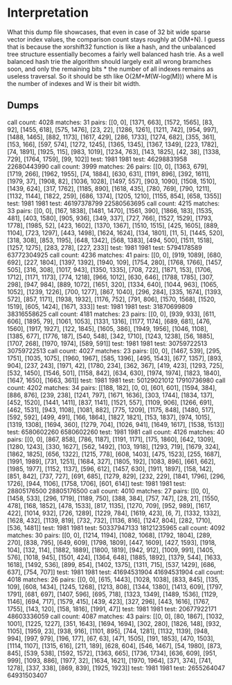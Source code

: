 # Interpretation
What this dump file showcases, that even in case of 32 bit wide sparse vector index values, the comparison count stays roughly at O(M+N). I guess that is because the xorshift32 function is like a hash, and the unbalanced tree structure essentially becomes a fairly well balanced hash trie. As a well balanced hash trie the algorithm should largely exit all wrong bramches soon, and only the remaining bits * the number of all indexes remains as useless traversal. So it should be sth like O(2*M+M*(W-log(M))) where M is the number of indexes and W is their bit width. 

## Dumps
call count: 4028
matches: 31
pairs: [[0, 0], [1371, 663], [1572, 1565], [83, 92], [1455, 618], [575, 1476], [23, 22], [1286, 1261], [1211, 742], [954, 997], [1488, 1465], [882, 1173], [1617, 429], [286, 1733], [1274, 682], [355, 361], [153, 166], [597, 574], [1272, 1245], [1365, 1345], [1367, 1349], [223, 1782], [74, 1891], [1925, 115], [983, 1019], [1234, 763], [143, 1825], [42, 38], [1338, 729], [1764, 1759], [99, 102]]
test: 1981 1981
test: 46298831958 22680443990
call count: 3999
matches: 26
pairs: [[0, 0], [1363, 679], [1719, 266], [1962, 1955], [74, 1884], [630, 631], [1191, 896], [392, 1611], [1979, 37], [1908, 82], [1036, 1028], [1497, 557], [903, 1090], [1508, 1510], [1439, 624], [317, 1762], [1185, 890], [1618, 435], [780, 769], [790, 1211], [1132, 1144], [1822, 259], [686, 1374], [1205, 1210], [1155, 854], [658, 1355]]
test: 1981 1981
test: 46197378799 22580563695
call count: 4215
matches: 33
pairs: [[0, 0], [167, 1838], [1481, 1470], [1561, 390], [1866, 183], [1535, 481], [403, 1580], [905, 936], [349, 337], [727, 766], [1527, 1529], [1793, 1778], [1985, 52], [423, 1602], [1370, 1367], [1510, 1515], [425, 1605], [889, 1104], [723, 1297], [443, 1498], [1624, 1624], [134, 1801], [11, 5], [1445, 520], [318, 308], [853, 1195], [648, 1342], [568, 1383], [494, 500], [1511, 1518], [1257, 1275], [283, 278], [227, 233]]
test: 1981 1981
test: 5794178589 63772304925
call count: 4236
matches: 41
pairs: [[0, 0], [919, 1089], [680, 692], [227, 1804], [1397, 1392], [1940, 109], [1754, 280], [1768, 1766], [1457, 505], [316, 308], [1017, 943], [1350, 1335], [708, 722], [1871, 153], [1706, 1712], [1171, 1173], [774, 1218], [966, 1012], [630, 646], [1788, 1785], [307, 298], [947, 984], [889, 1072], [1651, 320], [1334, 640], [1044, 963], [1065, 1052], [1239, 1226], [700, 1277], [867, 1040], [296, 284], [335, 1674], [1393, 572], [857, 1171], [1938, 1932], [1176, 752], [791, 806], [1570, 1568], [1520, 1519], [605, 1424], [1671, 333]]
test: 1981 1981
test: 31870699809 38316558625
call count: 4181
matches: 23
pairs: [[0, 0], [939, 933], [611, 606], [1895, 79], [1061, 1053], [1331, 1316], [1177, 1174], [689, 681], [476, 1560], [1917, 1927], [122, 1845], [1605, 386], [1949, 1956], [1046, 1108], [1385, 677], [1776, 187], [540, 548], [342, 1710], [1243, 1238], [56, 1885], [1707, 268], [1970, 1974], [589, 591]]
test: 1981 1981
test: 30759722513 30759722513
call count: 4027
matches: 23
pairs: [[0, 0], [1467, 539], [295, 1751], [1035, 1075], [1960, 1967], [585, 1396], [495, 1543], [677, 1357], [893, 904], [237, 243], [1971, 42], [1780, 234], [362, 367], [419, 423], [1293, 725], [532, 1450], [1546, 501], [1158, 842], [634, 630], [1974, 1974], [1823, 1840], [1647, 1650], [1663, 361]]
test: 1981 1981
test: 50129021012 17910736980
call count: 4202
matches: 34
pairs: [[188, 182], [0, 0], [601, 601], [1594, 384], [886, 876], [239, 238], [1241, 797], [1671, 1636], [303, 1744], [1834, 137], [452, 1520], [1441, 1411], [837, 1141], [1521, 557], [1109, 906], [1266, 691], [462, 1531], [943, 1108], [1081, 882], [775, 1209], [1175, 848], [1480, 517], [592, 592], [499, 491], [166, 1864], [1827, 1821], [153, 1837], [974, 1015], [1319, 1308], [1694, 360], [1279, 704], [1026, 941], [1649, 1617], [1538, 1513]]
test: 6580602260 6580602260
test: 1981 1981
call count: 4126
matches: 40
pairs: [[0, 0], [867, 858], [786, 1187], [1191, 1171], [175, 1860], [642, 1309], [1280, 1243], [330, 1627], [562, 1492], [103, 1918], [1293, 719], [1679, 324], [1862, 1825], [656, 1322], [1215, 778], [608, 1403], [475, 1523], [255, 1687], [1991, 1989], [731, 1251], [1684, 327], [1805, 192], [1083, 896], [661, 662], [1985, 1977], [1152, 1137], [596, 612], [1457, 630], [1911, 1897], [158, 142], [851, 842], [737, 727], [691, 685], [1279, 829], [232, 229], [1841, 1796], [296, 1726], [944, 1106], [1758, 1706], [601, 614]]
test: 1981 1981
test: 28805176500 28805176500
call count: 4010
matches: 27
pairs: [[0, 0], [1458, 533], [296, 1719], [1189, 750], [388, 384], [757, 747], [28, 21], [1550, 478], [168, 1852], [478, 1533], [817, 1135], [1270, 709], [952, 989], [1617, 422], [1014, 932], [726, 1289], [1229, 784], [1619, 423], [6, 7], [1332, 1332], [1628, 432], [1139, 819], [732, 732], [1136, 816], [1247, 804], [282, 1710], [536, 1481]]
test: 1981 1981
test: 50337947133 18121235965
call count: 4092
matches: 30
pairs: [[0, 0], [1214, 1194], [1082, 1068], [1792, 1804], [289, 270], [838, 795], [649, 609], [1798, 1809], [447, 1609], [427, 1593], [1918, 104], [132, 114], [1882, 1889], [1800, 1819], [942, 912], [1009, 991], [1405, 576], [1018, 945], [1501, 424], [1364, 648], [1885, 1892], [1379, 544], [1633, 1618], [1492, 536], [899, 854], [1402, 1375], [1311, 715], [537, 1429], [686, 637], [754, 707]]
test: 1981 1981
test: 41694531904 41694531904
call count: 4018
matches: 26
pairs: [[0, 0], [615, 1443], [1028, 1038], [833, 845], [135, 109], [608, 1434], [1245, 1268], [1213, 808], [1344, 1380], [1413, 609], [1797, 1791], [681, 697], [1407, 596], [695, 718], [1323, 1349], [1489, 1536], [1129, 1146], [694, 717], [1579, 415], [439, 423], [327, 296], [443, 1616], [1767, 1755], [143, 120], [158, 1816], [1991, 47]]
test: 1981 1981
test: 20677922171 48603336059
call count: 4087
matches: 43
pairs: [[0, 0], [80, 1867], [1032, 1001], [1225, 1227], [351, 1643], [1694, 1694], [302, 280], [1826, 148], [932, 1105], [1959, 23], [938, 916], [1101, 895], [744, 1281], [1132, 1139], [948, 994], [997, 979], [196, 177], [67, 63], [471, 1505], [191, 1853], [470, 1503], [1114, 1107], [1315, 616], [211, 189], [628, 604], [546, 1467], [54, 1980], [873, 845], [539, 538], [1592, 1572], [1363, 665], [1736, 1734], [636, 609], [951, 999], [1093, 886], [1977, 32], [1634, 1621], [1970, 1964], [371, 374], [741, 1278], [337, 338], [869, 839], [1925, 1923]]
test: 1981 1981
test: 2655264047 64931503407
